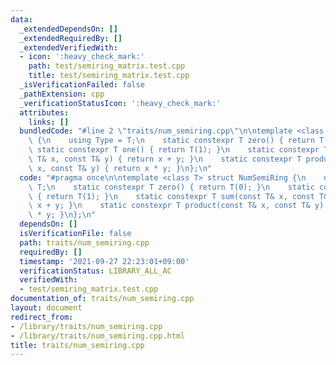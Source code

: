 ```yaml
---
data:
  _extendedDependsOn: []
  _extendedRequiredBy: []
  _extendedVerifiedWith:
  - icon: ':heavy_check_mark:'
    path: test/semiring_matrix.test.cpp
    title: test/semiring_matrix.test.cpp
  _isVerificationFailed: false
  _pathExtension: cpp
  _verificationStatusIcon: ':heavy_check_mark:'
  attributes:
    links: []
  bundledCode: "#line 2 \"traits/num_semiring.cpp\"\n\ntemplate <class T> struct NumSemiRing\
    \ {\n    using Type = T;\n    static constexpr T zero() { return T(0); }\n   \
    \ static constexpr T one() { return T(1); }\n    static constexpr T sum(const\
    \ T& x, const T& y) { return x + y; }\n    static constexpr T product(const T&\
    \ x, const T& y) { return x * y; }\n};\n"
  code: "#pragma once\n\ntemplate <class T> struct NumSemiRing {\n    using Type =\
    \ T;\n    static constexpr T zero() { return T(0); }\n    static constexpr T one()\
    \ { return T(1); }\n    static constexpr T sum(const T& x, const T& y) { return\
    \ x + y; }\n    static constexpr T product(const T& x, const T& y) { return x\
    \ * y; }\n};\n"
  dependsOn: []
  isVerificationFile: false
  path: traits/num_semiring.cpp
  requiredBy: []
  timestamp: '2021-09-27 22:23:01+09:00'
  verificationStatus: LIBRARY_ALL_AC
  verifiedWith:
  - test/semiring_matrix.test.cpp
documentation_of: traits/num_semiring.cpp
layout: document
redirect_from:
- /library/traits/num_semiring.cpp
- /library/traits/num_semiring.cpp.html
title: traits/num_semiring.cpp
---
```

